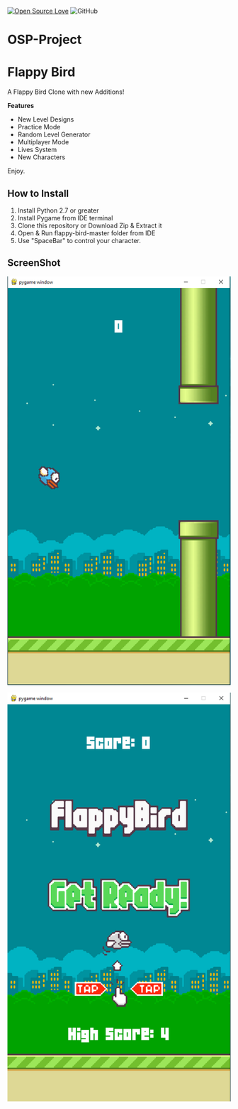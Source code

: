[![Open Source Love](https://badges.frapsoft.com/os/v1/open-source.png?v=103)](https://github.com/ellerbrock/open-source-badges/)
![GitHub](https://img.shields.io/github/license/AOB-2000/OSP-Project?color=blue)

# OSP-Project

Flappy Bird
=============

A Flappy Bird Clone with new Additions!

**Features**

* New Level Designs
* Practice Mode
* Random Level Generator
* Multiplayer Mode
* Lives System
* New Characters

Enjoy.

How to Install
---------------

1. Install Python 2.7 or greater
2. Install Pygame from IDE terminal
3. Clone this repository or Download Zip & Extract it
4. Open & Run flappy-bird-master folder from IDE
5. Use "SpaceBar" to control your character.

ScreenShot
-----------

![FlappyBird](Images/ScreenShot1.PNG)

![FlappyBirdMenu](Images/ScreenShot2.PNG)
